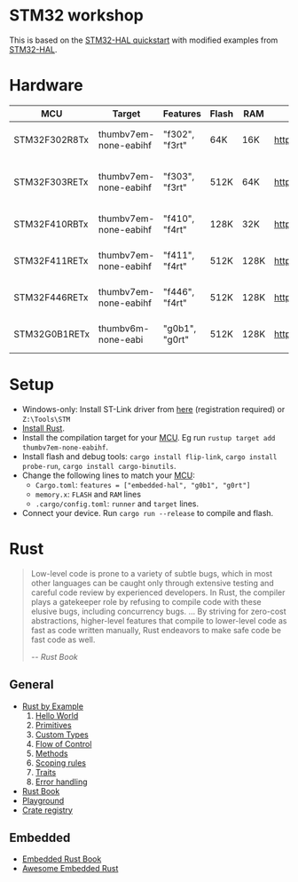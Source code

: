 # STM32 workshop

This is based on the [STM32-HAL quickstart](https://github.com/David-OConnor/stm32-hal-quickstart) with modified 
examples from [STM32-HAL](https://github.com/David-OConnor/stm32-hal).

# Hardware

| MCU           | Target                | Features       | Flash | RAM  | Datasheet | Reference Manual | Board Manual |
|---------------|-----------------------|----------------|-------|------|-----------|------------------|--------------|
| STM32F302R8Tx | thumbv7em-none-eabihf | "f302", "f3rt" | 64K   | 16K  | https://www.st.com/resource/en/datasheet/stm32f302r8.pdf | https://www.st.com/resource/en/reference_manual/rm0365-stm32f302xbcde-and-stm32f302x68-advanced-armbased-32bit-mcus-stmicroelectronics.pdf | https://www.st.com/resource/en/user_manual/um1724-stm32-nucleo64-boards-mb1136-stmicroelectronics.pdf |
| STM32F303RETx | thumbv7em-none-eabihf | "f303", "f3rt" | 512K  | 64K  | https://www.st.com/resource/en/datasheet/stm32f303re.pdf | https://www.st.com/resource/en/reference_manual/rm0316-stm32f303xbcde-stm32f303x68-stm32f328x8-stm32f358xc-stm32f398xe-advanced-armbased-mcus-stmicroelectronics.pdf | https://www.st.com/resource/en/user_manual/um1724-stm32-nucleo64-boards-mb1136-stmicroelectronics.pdf |
| STM32F410RBTx | thumbv7em-none-eabihf | "f410", "f4rt" | 128K  | 32K  | https://www.st.com/resource/en/datasheet/stm32f410rb.pdf | https://www.st.com/resource/en/reference_manual/rm0401-stm32f410-advanced-armbased-32bit-mcus-stmicroelectronics.pdf | https://www.st.com/resource/en/user_manual/um1724-stm32-nucleo64-boards-mb1136-stmicroelectronics.pdf |
| STM32F411RETx | thumbv7em-none-eabihf | "f411", "f4rt" | 512K  | 128K | https://www.st.com/resource/en/datasheet/stm32f411re.pdf | https://www.st.com/resource/en/reference_manual/rm0383-stm32f411xce-advanced-armbased-32bit-mcus-stmicroelectronics.pdf | https://www.st.com/resource/en/user_manual/um1724-stm32-nucleo64-boards-mb1136-stmicroelectronics.pdf |
| STM32F446RETx | thumbv7em-none-eabihf | "f446", "f4rt" | 512K  | 128K | https://www.st.com/resource/en/datasheet/stm32f446re.pdf | https://www.st.com/resource/en/reference_manual/rm0390-stm32f446xx-advanced-armbased-32bit-mcus-stmicroelectronics.pdf | https://www.st.com/resource/en/user_manual/um1724-stm32-nucleo64-boards-mb1136-stmicroelectronics.pdf |
| STM32G0B1RETx | thumbv6m-none-eabi    | "g0b1", "g0rt" | 512K  | 128K | https://www.st.com/resource/en/datasheet/stm32g0b1re.pdf | https://www.st.com/resource/en/reference_manual/rm0444-stm32g0x1-advanced-armbased-32bit-mcus-stmicroelectronics.pdf | https://www.st.com/resource/en/user_manual/um2324-stm32-nucleo64-boards-mb1360-stmicroelectronics.pdf |

# Setup
- Windows-only: Install ST-Link driver from [here](https://www.st.com/en/development-tools/stsw-link009.html) (registration required) or `Z:\Tools\STM`
- [Install Rust](https://www.rust-lang.org/tools/install).
- Install the compilation target for your [MCU](#hardware). Eg run `rustup target add thumbv7em-none-eabihf`.
- Install flash and debug tools: `cargo install flip-link`, `cargo install probe-run`, `cargo install cargo-binutils`.
- Change the following lines to match your [MCU](#hardware):
  - `Cargo.toml`: `features = ["embedded-hal", "g0b1", "g0rt"]`
  - `memory.x`: `FLASH` and `RAM` lines
  - `.cargo/config.toml`: `runner` and `target` lines.
- Connect your device. Run `cargo run --release` to compile and flash.

# Rust
> Low-level code is prone to a variety of subtle bugs, which in most other languages can be caught only through extensive testing and careful code review by experienced developers.
> In Rust, the compiler plays a gatekeeper role by refusing to compile code with these elusive bugs, including concurrency bugs.
> ...
> By striving for zero-cost abstractions, higher-level features that compile to lower-level code as fast as code written manually, Rust endeavors to make safe code be fast code as well.
> 
> -- <cite>Rust Book</cite>

## General
- [Rust by Example](https://doc.rust-lang.org/stable/rust-by-example/)
  1. [Hello World](https://doc.rust-lang.org/stable/rust-by-example/hello.html)
  2. [Primitives](https://doc.rust-lang.org/stable/rust-by-example/primitives.html)
  3. [Custom Types](https://doc.rust-lang.org/stable/rust-by-example/custom_types.html)
  4. [Flow of Control](https://doc.rust-lang.org/stable/rust-by-example/flow_control.html)
  5. [Methods](https://doc.rust-lang.org/stable/rust-by-example/fn/methods.html)
  6. [Scoping rules](https://doc.rust-lang.org/stable/rust-by-example/scope.html)
  7. [Traits](https://doc.rust-lang.org/stable/rust-by-example/trait.html)
  8. [Error handling](https://doc.rust-lang.org/stable/rust-by-example/error.html)
- [Rust Book](https://doc.rust-lang.org/stable/book/)
- [Playground](https://play.rust-lang.org/)
- [Crate registry](https://crates.io/)

## Embedded
- [Embedded Rust Book](https://docs.rust-embedded.org/book/intro/index.html)
- [Awesome Embedded Rust](https://github.com/rust-embedded/awesome-embedded-rust)